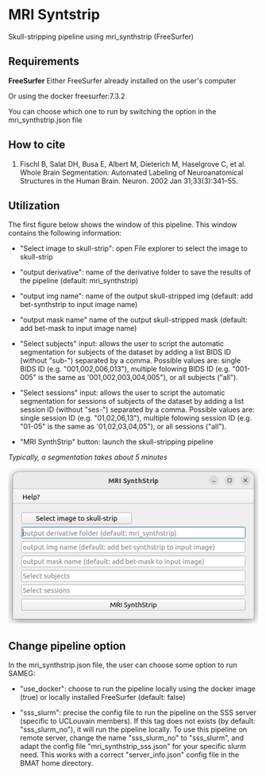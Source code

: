 # MRI Syntstrip
Skull-stripping pipeline using mri_synthstrip (FreeSurfer)

## Requirements

**FreeSurfer**
Either FreeSurfer already installed on the user's computer

Or using the docker freesurfer:7.3.2

You can choose which one to run by switching the option in the mri_synthstrip.json file

## How to cite

1. Fischl B, Salat DH, Busa E, Albert M, Dieterich M, Haselgrove C, et al. Whole Brain Segmentation: Automated Labeling of Neuroanatomical Structures in the Human Brain. Neuron. 2002 Jan 31;33(3):341–55.

## Utilization

The first figure below shows the window of this pipeline. This window contains the following information:

* "Select image to skull-strip": open File explorer to select the image to skull-strip

* "output derivative": name of the derivative folder to save the results of the pipeline (default: mri_synthstrip)

* "output img name": name of the output skull-stripped img (default: add bet-synthstrip to input image name)

* "output mask name" name of the output skull-stripped mask (default: add bet-mask to input image name)

* "Select subjects" input: allows the user to script the automatic segmentation for subjects of the dataset by adding a list BIDS ID (without "sub-") separated by a comma. Possible values are: single BIDS ID (e.g. "001,002,006,013"), multiple folowing BIDS ID (e.g. "001-005" is the same as '001,002,003,004,005"), or all subjects ("all").

* "Select sessions" input: allows the user to script the automatic segmentation for sessions of subjects of the dataset by adding a list session ID (without "ses-") separated by a comma. Possible values are: single session ID (e.g. "01,02,06,13"), multiple folowing session ID (e.g. "01-05" is the same as '01,02,03,04,05"), or all sessions ("all").

* "MRI SynthStrip" button: launch the skull-stripping pipeline

*Typically, a segmentation takes about 5 minutes*


![mri_synthstrip window](Readme_pictures/mri_synthstrip.png)

## Change pipeline option

In the mri_synthstrip.json file, the user can choose some option to run SAMEG:

* "use_docker": choose to run the pipeline locally using the docker image (true) or locally installed FreeSurfer (default: false)

* "sss_slurm": precise the config file to run the pipeline on the SSS server (specific to UCLouvain members). If this tag does not exists (by default: "sss_slurm_no"), it will run the pipeline locally. To use this pipeline on remote server, change the name "sss_slurm_no" to "sss_slurm", and adapt the config file "mri_synthstrip_sss.json" for your specific slurm need. This works with a correct "server_info.json" config file in the BMAT home directory.

